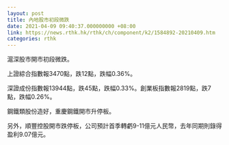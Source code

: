 ```yaml
---
layout: post
title: 內地股市初段微跌
date: 2021-04-09 09:40:37.000000000 +08:00
link: https://news.rthk.hk/rthk/ch/component/k2/1584892-20210409.htm
categories: rthk
---
```


滬深股市開市初段微跌。

上證綜合指數報3470點，跌12點，跌幅0.36%。

深證成份指數報13944點，跌45點，跌幅0.33%。創業板指數報2819點，跌7點，跌幅0.26%。

鋼鐵類股份造好，重慶鋼鐵開市升停板。

另外，順豐控股開市跌停板，公司預計首季轉虧9-11億元人民幣，去年同期則錄得盈利9.07億元。
